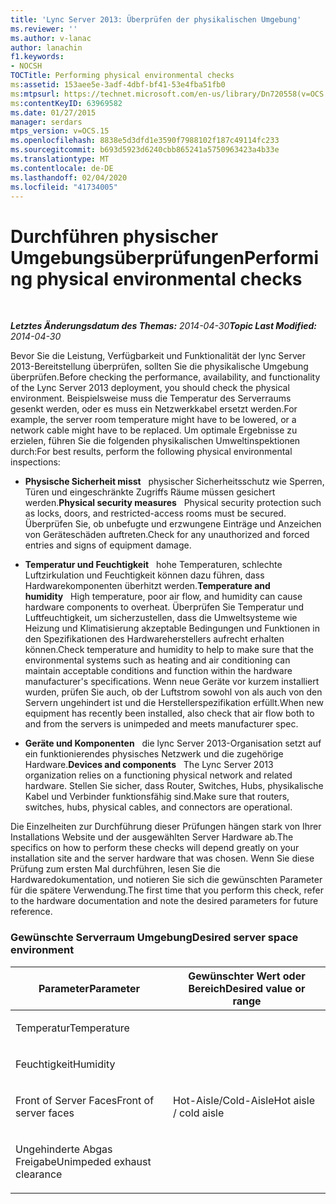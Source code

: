 ```yaml
---
title: 'Lync Server 2013: Überprüfen der physikalischen Umgebung'
ms.reviewer: ''
ms.author: v-lanac
author: lanachin
f1.keywords:
- NOCSH
TOCTitle: Performing physical environmental checks
ms:assetid: 153aee5e-3adf-4dbf-bf41-53e4fba51fb0
ms:mtpsurl: https://technet.microsoft.com/en-us/library/Dn720558(v=OCS.15)
ms:contentKeyID: 63969582
ms.date: 01/27/2015
manager: serdars
mtps_version: v=OCS.15
ms.openlocfilehash: 8838e5d3dfd1e3590f7988102f187c49114fc233
ms.sourcegitcommit: b693d5923d6240cbb865241a5750963423a4b33e
ms.translationtype: MT
ms.contentlocale: de-DE
ms.lasthandoff: 02/04/2020
ms.locfileid: "41734005"
---
```

<div data-xmlns="http://www.w3.org/1999/xhtml">

<div class="topic" data-xmlns="http://www.w3.org/1999/xhtml" data-msxsl="urn:schemas-microsoft-com:xslt" data-cs="http://msdn.microsoft.com/en-us/">

<div data-asp="http://msdn2.microsoft.com/asp">

# <a name="performing-physical-environmental-checks"></a><span data-ttu-id="f4a57-102">Durchführen physischer Umgebungsüberprüfungen</span><span class="sxs-lookup"><span data-stu-id="f4a57-102">Performing physical environmental checks</span></span>

</div>

<div id="mainSection">

<div id="mainBody">

<span> </span>

<span data-ttu-id="f4a57-103">_**Letztes Änderungsdatum des Themas:** 2014-04-30_</span><span class="sxs-lookup"><span data-stu-id="f4a57-103">_**Topic Last Modified:** 2014-04-30_</span></span>

<span data-ttu-id="f4a57-104">Bevor Sie die Leistung, Verfügbarkeit und Funktionalität der lync Server 2013-Bereitstellung überprüfen, sollten Sie die physikalische Umgebung überprüfen.</span><span class="sxs-lookup"><span data-stu-id="f4a57-104">Before checking the performance, availability, and functionality of the Lync Server 2013 deployment, you should check the physical environment.</span></span> <span data-ttu-id="f4a57-105">Beispielsweise muss die Temperatur des Serverraums gesenkt werden, oder es muss ein Netzwerkkabel ersetzt werden.</span><span class="sxs-lookup"><span data-stu-id="f4a57-105">For example, the server room temperature might have to be lowered, or a network cable might have to be replaced.</span></span> <span data-ttu-id="f4a57-106">Um optimale Ergebnisse zu erzielen, führen Sie die folgenden physikalischen Umweltinspektionen durch:</span><span class="sxs-lookup"><span data-stu-id="f4a57-106">For best results, perform the following physical environmental inspections:</span></span>

  - <span data-ttu-id="f4a57-107">**Physische Sicherheit misst**   physischer Sicherheitsschutz wie Sperren, Türen und eingeschränkte Zugriffs Räume müssen gesichert werden.</span><span class="sxs-lookup"><span data-stu-id="f4a57-107">**Physical security measures**   Physical security protection such as locks, doors, and restricted-access rooms must be secured.</span></span> <span data-ttu-id="f4a57-108">Überprüfen Sie, ob unbefugte und erzwungene Einträge und Anzeichen von Geräteschäden auftreten.</span><span class="sxs-lookup"><span data-stu-id="f4a57-108">Check for any unauthorized and forced entries and signs of equipment damage.</span></span>

  - <span data-ttu-id="f4a57-109">**Temperatur und Feuchtigkeit**   hohe Temperaturen, schlechte Luftzirkulation und Feuchtigkeit können dazu führen, dass Hardwarekomponenten überhitzt werden.</span><span class="sxs-lookup"><span data-stu-id="f4a57-109">**Temperature and humidity**   High temperature, poor air flow, and humidity can cause hardware components to overheat.</span></span> <span data-ttu-id="f4a57-110">Überprüfen Sie Temperatur und Luftfeuchtigkeit, um sicherzustellen, dass die Umweltsysteme wie Heizung und Klimatisierung akzeptable Bedingungen und Funktionen in den Spezifikationen des Hardwareherstellers aufrecht erhalten können.</span><span class="sxs-lookup"><span data-stu-id="f4a57-110">Check temperature and humidity to help to make sure that the environmental systems such as heating and air conditioning can maintain acceptable conditions and function within the hardware manufacturer's specifications.</span></span> <span data-ttu-id="f4a57-111">Wenn neue Geräte vor kurzem installiert wurden, prüfen Sie auch, ob der Luftstrom sowohl von als auch von den Servern ungehindert ist und die Herstellerspezifikation erfüllt.</span><span class="sxs-lookup"><span data-stu-id="f4a57-111">When new equipment has recently been installed, also check that air flow both to and from the servers is unimpeded and meets manufacturer spec.</span></span>

  - <span data-ttu-id="f4a57-112">**Geräte und Komponenten**   die lync Server 2013-Organisation setzt auf ein funktionierendes physisches Netzwerk und die zugehörige Hardware.</span><span class="sxs-lookup"><span data-stu-id="f4a57-112">**Devices and components**   The Lync Server 2013 organization relies on a functioning physical network and related hardware.</span></span> <span data-ttu-id="f4a57-113">Stellen Sie sicher, dass Router, Switches, Hubs, physikalische Kabel und Verbinder funktionsfähig sind.</span><span class="sxs-lookup"><span data-stu-id="f4a57-113">Make sure that routers, switches, hubs, physical cables, and connectors are operational.</span></span>

<span data-ttu-id="f4a57-114">Die Einzelheiten zur Durchführung dieser Prüfungen hängen stark von Ihrer Installations Website und der ausgewählten Server Hardware ab.</span><span class="sxs-lookup"><span data-stu-id="f4a57-114">The specifics on how to perform these checks will depend greatly on your installation site and the server hardware that was chosen.</span></span> <span data-ttu-id="f4a57-115">Wenn Sie diese Prüfung zum ersten Mal durchführen, lesen Sie die Hardwaredokumentation, und notieren Sie sich die gewünschten Parameter für die spätere Verwendung.</span><span class="sxs-lookup"><span data-stu-id="f4a57-115">The first time that you perform this check, refer to the hardware documentation and note the desired parameters for future reference.</span></span>

### <a name="desired-server-space-environment"></a><span data-ttu-id="f4a57-116">Gewünschte Serverraum Umgebung</span><span class="sxs-lookup"><span data-stu-id="f4a57-116">Desired server space environment</span></span>

<table>
<colgroup>
<col style="width: 50%" />
<col style="width: 50%" />
</colgroup>
<thead>
<tr class="header">
<th><span data-ttu-id="f4a57-117">Parameter</span><span class="sxs-lookup"><span data-stu-id="f4a57-117">Parameter</span></span></th>
<th><span data-ttu-id="f4a57-118">Gewünschter Wert oder Bereich</span><span class="sxs-lookup"><span data-stu-id="f4a57-118">Desired value or range</span></span></th>
</tr>
</thead>
<tbody>
<tr class="odd">
<td><p><span data-ttu-id="f4a57-119">Temperatur</span><span class="sxs-lookup"><span data-stu-id="f4a57-119">Temperature</span></span></p></td>
<td></td>
</tr>
<tr class="even">
<td><p><span data-ttu-id="f4a57-120">Feuchtigkeit</span><span class="sxs-lookup"><span data-stu-id="f4a57-120">Humidity</span></span></p></td>
<td></td>
</tr>
<tr class="odd">
<td><p><span data-ttu-id="f4a57-121">Front of Server Faces</span><span class="sxs-lookup"><span data-stu-id="f4a57-121">Front of server faces</span></span></p></td>
<td><p><span data-ttu-id="f4a57-122">Hot-Aisle/Cold-Aisle</span><span class="sxs-lookup"><span data-stu-id="f4a57-122">Hot aisle / cold aisle</span></span></p></td>
</tr>
<tr class="even">
<td><p><span data-ttu-id="f4a57-123">Ungehinderte Abgas Freigabe</span><span class="sxs-lookup"><span data-stu-id="f4a57-123">Unimpeded exhaust clearance</span></span></p></td>
<td></td>
</tr>
</tbody>
</table>


</div>

<span> </span>

</div>

</div>

</div>

